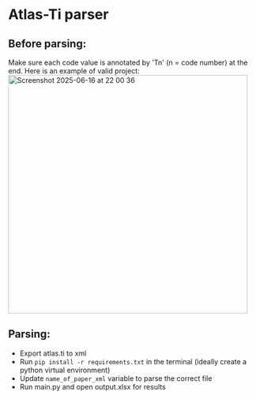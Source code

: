 # Atlas-Ti parser 

## Before parsing:

Make sure each code value is annotated by 'Tn' (n = code number) at the end. 
Here is an example of valid project:
<img width="484" alt="Screenshot 2025-06-16 at 22 00 36" src="https://github.com/user-attachments/assets/8b71687d-ee88-41e9-bf79-d01e0a58f9c7" />

## Parsing:

- Export atlas.ti to xml 
- Run `pip install -r requirements.txt` in the terminal (ideally create a python virtual environment)
- Update `name_of_paper_xml` variable to parse the correct file
- Run main.py and open output.xlsx for results
